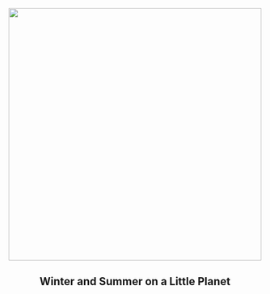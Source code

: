 
<p align="center"><img src="https://apod.nasa.gov/apod/image/2411/LittleplanetGalibier-CamilleNIEL1024.jpg" width="500" height="500"></p>
<h2 align="center"> Winter and Summer on a Little Planet </h2>
